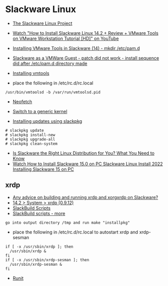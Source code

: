 # Slackware Linux

- [The Slackware Linux Project](http://www.slackware.com/)
- [Watch "How to Install Slackware Linux 14.2 + Review + VMware Tools on VMware Workstation Tutorial [HD]" on YouTube](https://youtu.be/ni-Fltd_ASo)
- [Installing VMware Tools in Slackware (14) - mkdir /etc/pam.d](https://lifeforce4.wordpress.com/2013/05/31/installing-vmware-tools-in-slackware-14/)
- [Slackware as a VMWare Guest - patch did not work - install sequence did after /etc/pam.d directory made](https://docs.slackware.com/howtos:misc:virtualisation:vmware_guest)
- [Installing vmtools](https://github.com/vmware/open-vm-tools/issues/653)

- place the following in /etc/rc.d/rc.local

```shell
/usr/bin/vmtoolsd -b /var/run/vmtoolsd.pid
```

- [Neofetch](https://slackware.pkgs.org/current/slackonly-x86_64/neofetch-3.2.0-noarch-1_slonly.txz.html)
- [Switch to a generic kernel](https://docs.slackware.com/slackware:beginners_guide)

- [Installing updates using slackpkg](https://docs.slackware.com/slackware:beginners_guide)

```shell
# slackpkg update
# slackpkg install-new
# slackpkg upgrade-all
# slackpkg clean-system
```

- [Is Slackware the Right Linux Distribution for You? What You Need to Know](https://www.makeuseof.com/tag/is-slackware-the-oldest-remaining-linux-distribution-right-for-you/)
- [Watch How to Install Slackware 15.0 on PC Slackware Linux Install 2022 Installing Slackware 15 on PC](https://www.youtube.com/watch?v=ygSyKr9Mgno&t=70s)

## xrdp

- [Any advice on building and running xrdp and xorgxrdp on Slackware?](https://www.linuxquestions.org/questions/slackware-14/any-advice-on-building-and-running-xrdp-and-xorgxrdp-on-slackware-4175617278/page2.html)
- [14.2 > System > xrdp (0.9.12)](https://slackbuilds.org/repository/14.2/system/xrdp/#)
- [SlackBuild Scripts](https://www.slackwiki.com/SlackBuild_Scripts)
- [SlackBuild scripts - more](https://docs.slackware.com/slackware:slackbuild_scripts)

```shell
go into output directory /tmp and run make "installpkg"
```

- place the following in /etc/rc.d/rc.local to autostart xrdp and xrdp-sesman

```shell
if [ -x /usr/sbin/xrdp ]; then
  /usr/sbin/xrdp &
fi
if [ -x /usr/sbin/xrdp-sesman ]; then
  /usr/sbin/xrdp-sesman &
fi
```

- [Runit](https://docs.slackware.com/howtos:slackware_admin:runit)
